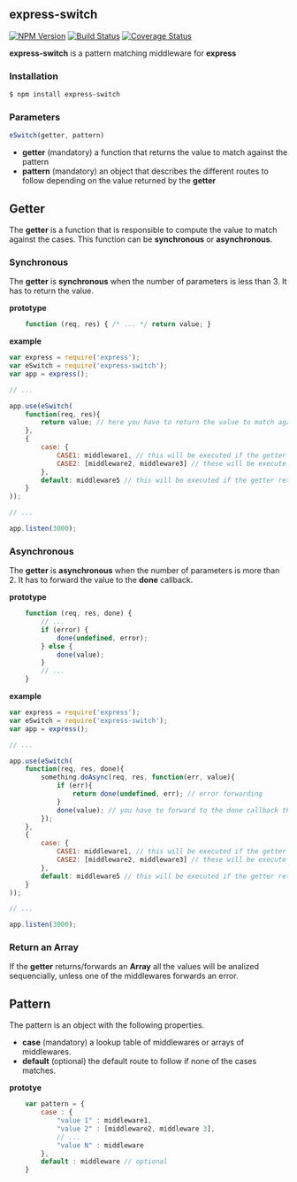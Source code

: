 express-switch
---

  [![NPM Version][npm-image]][npm-url]
  [![Build Status][travis-image]][travis-url]
  [![Coverage Status][coveralls-image]][coveralls-url]

__express-switch__ is a pattern matching middleware for __express__

### Installation

```bash
$ npm install express-switch
```

### Parameters

```js
eSwitch(getter, pattern)
```

 - __getter__ (mandatory) a function that returns the value to match against the pattern
 - __pattern__ (mandatory) an object that describes the different routes to follow depending on the value returned by the __getter__

Getter
---

The __getter__ is a function that is responsible to compute the value to match against the cases.
This function can be __synchronous__ or __asynchronous__.

### Synchronous

The __getter__ is __synchronous__ when the number of parameters is less than 3.
It has to return the value.

__prototype__

```js
    function (req, res) { /* ... */ return value; }
```

__example__

```js
var express = require('express');
var eSwitch = require('express-switch');
var app = express();

// ...

app.use(eSwitch(
    function(req, res){
        return value; // here you have to return the value to match against the cases
    },
    {
        case: {
            CASE1: middleware1, // this will be executed if the getter returns 'CASE1'
            CASE2: [middleware2, middleware3] // these will be execute if the getter returns 'CASE2'
        },
        default: middleware5 // this will be executed if the getter return neither 'CASE1' nor 'CASE2'
    }
));

// ...

app.listen(3000);
```

### Asynchronous
The __getter__ is __asynchronous__ when the number of parameters is more than 2.
It has to forward the value to the __done__ callback.

__prototype__

```js
    function (req, res, done) {
        // ...
        if (error) {
            done(undefined, error);
        } else {
            done(value);
        }
        // ...
    }
```

__example__


```js
var express = require('express');
var eSwitch = require('express-switch');
var app = express();

// ...

app.use(eSwitch(
    function(req, res, done){
        something.doAsync(req, res, function(err, value){
            if (err){
                return done(undefined, err); // error forwarding
            }
            done(value); // you have to forward to the done callback the value to match against the cases
        });
    },
    {
        case: {
            CASE1: middleware1, // this will be executed if the getter returns 'CASE1'
            CASE2: [middleware2, middleware3] // these will be execute if the getter returns 'CASE2'
        },
        default: middleware5 // this will be executed if the getter return neither 'CASE1' nor 'CASE2'
    }
));

// ...

app.listen(3000);
```

### Return an Array
If the __getter__ returns/forwards an __Array__ all the values will be analized sequencially, unless one of the middlewares forwards an error.

Pattern
---

The pattern is an object with the following properties.

 - __case__ (mandatory) a lookup table of middlewares or arrays of middlewares.
 - __default__ (optional) the default route to follow if none of the cases matches.

__prototye__

```js
    var pattern = {
        case : {
            "value 1" : middleware1,
            "value 2" : [middleware2, middleware 3],
            // ...
            "value N" : middleware
        },
        default : middleware // optional
    }
```

[npm-image]: https://img.shields.io/npm/v/express-switch.svg?style=flat
[npm-url]: https://npmjs.org/package/express-switch
[travis-image]: https://travis-ci.org/B3rn475/express-switch.svg
[travis-url]: https://travis-ci.org/B3rn475/express-switch
[coveralls-image]: https://coveralls.io/repos/B3rn475/express-switch/badge.svg
[coveralls-url]: https://coveralls.io/r/B3rn475/express-switch
